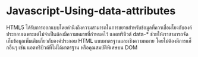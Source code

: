 # Javascript-Using-data-attributes
HTML5 ได้รับการออกแบบโดยคำนึงถึงความสามารถในการขยายสำหรับข้อมูลที่ควรเชื่อมโยงกับองค์ประกอบเฉพาะแต่ไม่จำเป็นต้องมีความหมายที่กำหนดไว้ แอตทริบิวต์ data-* ช่วยให้เราสามารถจัดเก็บข้อมูลเพิ่มเติมเกี่ยวกับองค์ประกอบ HTML แบบมาตรฐานและเชิงความหมาย โดยไม่ต้องมีการแฮ็กอื่นๆ เช่น แอตทริบิวต์ที่ไม่ได้มาตรฐาน หรือคุณสมบัติพิเศษบน DOM
